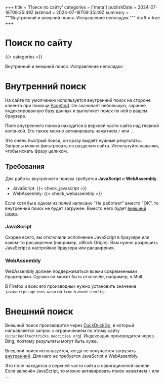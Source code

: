+++
title = 'Поиск по сайту'
categories = ['meta']
publishDate = 2024-07-18T09:35:49Z
lastmod = 2024-07-18T09:35:49Z
summary = """Внутренний и внешний поиск. Исправление неполадок."""
draft = true
+++

# Поиск по сайту
{{< categories >}}

Внутренний и внешний поиск. Исправление неполадок.

# Внутренний поиск

На сайте по умолчанию используется внутренний поиск на стороне клиента при
помощи [Pagefind](https://pagefind.app). Он скачивает небольшую, заранее
индексированную базу данных и выполняет поиск по ней в вашем браузере.

Поле внутреннего поиска находится в верхней части сайта над главной колонкой.
Его также можно активировать нажатием `/` или `.`.

Это очень быстрый поиск, он сразу выдаёт нужные результаты. Запросы можно
фильтровать по разделам сайта. Используйте кавычки, чтобы искать фразу целиком.

## Требования

Для работы внутреннего поиска требуется **JavaScript** и **WebAssembly**.

- JavaScript: {{< check_javascript >}}
- WebAssembly: {{< check_webassembly >}}

Если хотя бы в одном из полей написано "Не работает" вместо "ОК", то
внутренний поиск не будет загружен. Вместо него будет
[внешний поиск](#внешний-поиск).

### JavaScript

Скорее всего, вы отключили исполнение JavaScript в браузере или каком-то
расширении (например, uBlock Origin). Вам нужно разрешить JavaScript в
настройках браузера или расширения.

### WebAssembly

WebAssembly должен поддерживаться всеми современными браузерами. Однако он
может быть отключён, например, в Mull.

В Firefox и всех его производных нужно установить значение
`javascript.options.wasm` на `true` в `about:config`.

# Внешний поиск

Внешний поиск производится через [DuckDuckGo](/wiki/search-engines#duckduckgo),
в который направляется запрос с ограничением по этому сайту
(`site:kooltechtricks.neocities.org`). Индексация производится через Bing,
поэтому результаты могут быть хуже.

Внешний поиск используется, когда не получается загрузить
[внутренний](#внутренний-поиск). Для него не требуется JavaScript и WebAssembly.

Это поле находится в верхней части сайта в навигационной панели. Если включён
JavaScript, то можно активировать поиск нажатием `/` или `.`.
